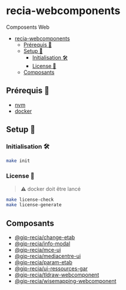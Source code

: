 # recia-webcomponents

Composents Web

- [recia-webcomponents](#recia-webcomponents)
  - [Prérequis 🚨](#prérequis-)
  - [Setup 🧰](#setup-)
    - [Initialisation 🛠️](#initialisation-️)
    - [License 📔](#license-)
  - [Composants](#composants)

## Prérequis 🚨

- [nvm](https://github.com/nvm-sh/nvm)
- [docker](https://www.docker.com)

## Setup 🧰

### Initialisation 🛠️

```sh
make init
```

### License 📔

> ⚠️ docker doit être lancé

```sh
make license-check
make license-generate
```

## Composants

- [@gip-recia/change-etab](packages/change-etab)
- [@gip-recia/info-modal](packages/info-modal/)
- [@gip-recia/mce-ui](packages/mce/)
- [@gip-recia/mediacentre-ui](packages/mediacentre/)
- [@gip-recia/param-etab](packages/param-etab/)
- [@gip-recia/ui-ressources-gar](packages/ressources-diffusables/)
- [@gip-recia/tldraw-webcomponent](packages/tldraw/)
- [@gip-recia/wisemapping-webcomponent](packages/wisemapping/)
